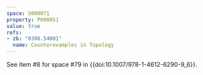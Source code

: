 ```yaml
---
space: S000071
property: P000051
value: true
refs:
- zb: "0386.54001"
  name: Counterexamples in Topology
---
```


See item #8 for space #79 in {{doi:10.1007/978-1-4612-6290-9_6}}.
